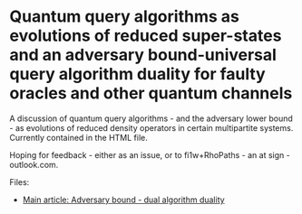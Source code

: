 # Quantum query algorithms as evolutions of reduced super-states and an adversary bound-universal query algorithm duality for faulty oracles and other quantum channels

A discussion of quantum query algorithms - and the adversary lower bound - as evolutions of reduced density operators in certain multipartite systems. Currently contained in the HTML file.

Hoping for feedback - either as an issue, or to fi1w+RhoPaths - an at sign - outlook.com.

Files:
 - [Main article: Adversary bound - dual algorithm duality](https://htmlpreview.github.io/?https://github.com/qudent/RhoPaths/blob/main/AdversaryBoundDualAlgorithm.html)
